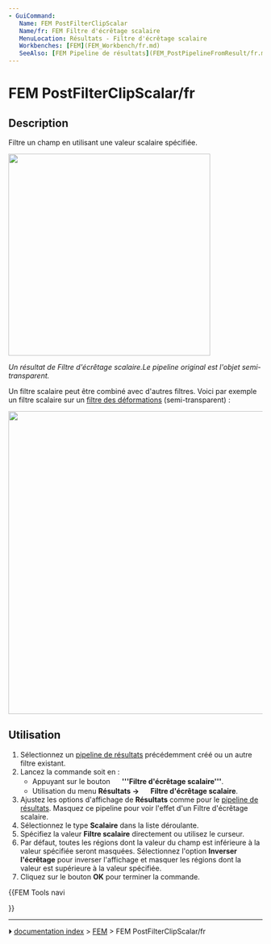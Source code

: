 ```yaml
---
- GuiCommand:
   Name: FEM PostFilterClipScalar
   Name/fr: FEM Filtre d'écrêtage scalaire
   MenuLocation: Résultats - Filtre d'écrêtage scalaire
   Workbenches: [FEM](FEM_Workbench/fr.md)
   SeeAlso: [FEM Pipeline de résultats](FEM_PostPipelineFromResult/fr.md), [FEM Tutoriel](FEM_tutorial/fr.md)
---
```


# FEM PostFilterClipScalar/fr

## Description

Filtre un champ en utilisant une valeur scalaire spécifiée.

<img alt="" src=images/FEM_Scalar-Clip-Filter-Example.png  style="width:400px;">

*Un résultat de Filtre d\'écrêtage scalaire.Le pipeline original est l\'objet semi-transparent.*

Un filtre scalaire peut être combiné avec d\'autres filtres. Voici par exemple un filtre scalaire sur un [filtre des déformations](FEM_PostFilterWarp/fr.md) (semi-transparent) :

<img alt="" src=images/FEM_Scalar-Clip-Filter-On-Warp-Example.png  style="width:600px;">



## Utilisation

1.  Sélectionnez un [pipeline de résultats](FEM_PostPipelineFromResult/fr.md) précédemment créé ou un autre filtre existant.
2.  Lancez la commande soit en :
    -   Appuyant sur le bouton **<img src="images/FEM_PostFilterClipScalar.svg" width=16px> '''Filtre d'écrêtage scalaire'''**.
    -   Utilisation du menu **Résultats → <img src="images/FEM_PostFilterClipScalar.svg" width=16px> Filtre d'écrêtage scalaire**.
3.  Ajustez les options d\'affichage de **Résultats** comme pour le [pipeline de résultats](FEM_PostPipelineFromResult/fr.md). Masquez ce pipeline pour voir l\'effet d\'un Filtre d\'écrêtage scalaire.
4.  Sélectionnez le type **Scalaire** dans la liste déroulante.
5.  Spécifiez la valeur **Filtre scalaire** directement ou utilisez le curseur.
6.  Par défaut, toutes les régions dont la valeur du champ est inférieure à la valeur spécifiée seront masquées. Sélectionnez l\'option **Inverser l'écrêtage** pour inverser l\'affichage et masquer les régions dont la valeur est supérieure à la valeur spécifiée.
7.  Cliquez sur le bouton **OK** pour terminer la commande.





{{FEM Tools navi

}}



---
⏵ [documentation index](../README.md) > [FEM](Category_FEM.md) > FEM PostFilterClipScalar/fr
